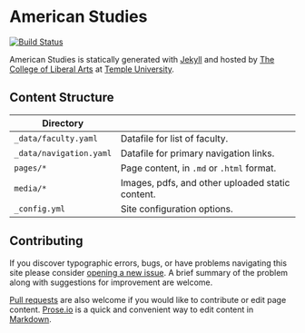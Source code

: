 # American Studies

[![Build Status][travis-img]][travis]

American Studies is statically generated with [Jekyll](https://jekyllrb.com) and hosted by [The College of Liberal Arts](https://liberalarts.temple.edu) at [Temple University](https://temple.edu).

## Content Structure

| Directory |  |
| --- | --- |
| ````_data/faculty.yaml```` | Datafile for list of faculty. |
| ````_data/navigation.yaml```` | Datafile for primary   navigation links. |
| ````pages/*```` | Page content, in ````.md```` or ````.html```` format. |
| ````media/*```` | Images, pdfs, and other uploaded static content. |
| ````_config.yml```` | Site configuration options. |

## Contributing

If you discover typographic errors, bugs, or have problems navigating this site please consider [opening a new issue][issue]. A brief summary of the problem along with suggestions for improvement are welcome.

[Pull requests][pr] are also welcome if you would like to contribute or edit page content. [Prose.io][prose] is a quick and convenient way to edit content in [Markdown][md].


[travis]: https://travis-ci.org/TULiberalArts/American-Studies
[travis-img]: https://travis-ci.org/TULiberalArts/American-Studies.svg?branch=master
[jekyll]: https://https://jekyllrb.com
[issue]: https://github.com/TULiberalArts/American-Studies/issues
[pr]: https://help.github.com/articles/about-pull-requests/
[prose]: https://prose.io/#TULiberalArts/American-Studies
[md]: http://whatismarkdown.com/
